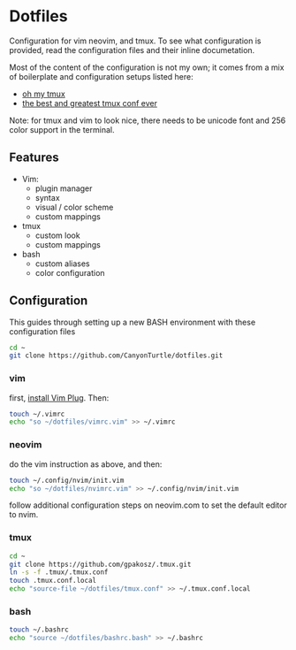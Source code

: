 # Dotfiles

Configuration for vim neovim, and tmux.
To see what configuration is provided, read the configuration files and their inline documetation.

Most of the content of the configuration is not my own; it comes from a mix of boilerplate and configuration setups listed here:
- [oh my tmux](https://github.com/gpakosz/.tmux)
- [the best and greatest tmux conf ever](https://gist.github.com/spicycode/1229612)

Note: for tmux and vim to look nice, there needs to be unicode font and 256 color support in the terminal.

## Features
- Vim:
  - plugin manager
  - syntax
  - visual / color scheme
  - custom mappings
- tmux
  - custom look
  - custom mappings
- bash
  - custom aliases
  - color configuration

## Configuration 

This guides through setting up a new BASH environment with these configuration files

```bash
cd ~
git clone https://github.com/CanyonTurtle/dotfiles.git
```

### vim

first, [install Vim Plug](https://github.com/junegunn/vim-plug). Then:

```bash
touch ~/.vimrc
echo "so ~/dotfiles/vimrc.vim" >> ~/.vimrc
```
### neovim

do the vim instruction as above, and then: 

```bash
touch ~/.config/nvim/init.vim
echo "so ~/dotfiles/nvimrc.vim" >> ~/.config/nvim/init.vim

```

follow additional configuration steps on neovim.com to set the default editor to nvim.

### tmux

```bash
cd ~
git clone https://github.com/gpakosz/.tmux.git
ln -s -f .tmux/.tmux.conf
touch .tmux.conf.local
echo "source-file ~/dotfiles/tmux.conf" >> ~/.tmux.conf.local
```

### bash
```bash
touch ~/.bashrc
echo "source ~/dotfiles/bashrc.bash" >> ~/.bashrc
```
